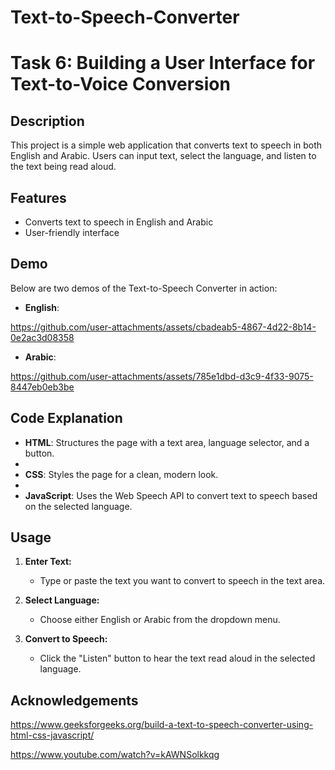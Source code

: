 # Text-to-Speech-Converter

# Task 6: Building a User Interface for Text-to-Voice Conversion

## Description
This project is a simple web application that converts text to speech in both English and Arabic. Users can input text, select the language, and listen to the text being read aloud.


## Features

- Converts text to speech in English and Arabic
- User-friendly interface


## Demo
Below are two demos of the Text-to-Speech Converter in action:

- **English**:
  
https://github.com/user-attachments/assets/cbadeab5-4867-4d22-8b14-0e2ac3d08358

- **Arabic**:
  
https://github.com/user-attachments/assets/785e1dbd-d3c9-4f33-9075-8447eb0eb3be


## Code Explanation
- **HTML**: Structures the page with a text area, language selector, and a button.
- 
- **CSS**: Styles the page for a clean, modern look.
- 
- **JavaScript**: Uses the Web Speech API to convert text to speech based on the selected language.


## Usage

1. **Enter Text:**
    - Type or paste the text you want to convert to speech in the text area.

2. **Select Language:**
    - Choose either English or Arabic from the dropdown menu.

3. **Convert to Speech:**
    - Click the "Listen" button to hear the text read aloud in the selected language.


## Acknowledgements
https://www.geeksforgeeks.org/build-a-text-to-speech-converter-using-html-css-javascript/

https://www.youtube.com/watch?v=kAWNSolkkqg

